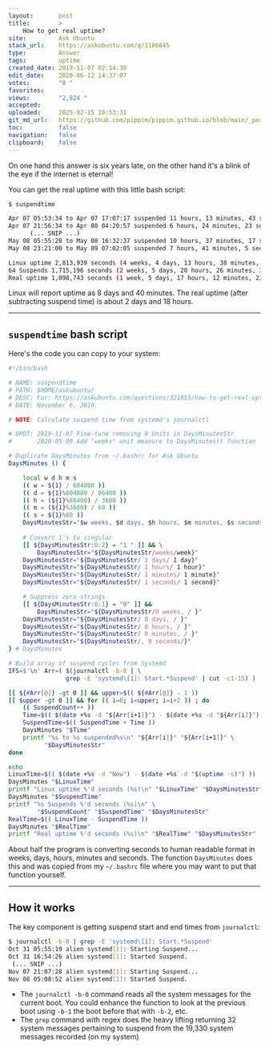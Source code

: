 ```yaml
---
layout:       post
title:        >
    How to get real uptime?
site:         Ask Ubuntu
stack_url:    https://askubuntu.com/q/1186845
type:         Answer
tags:         uptime
created_date: 2019-11-07 02:14:38
edit_date:    2020-06-12 14:37:07
votes:        "8 "
favorites:    
views:        "2,824 "
accepted:     
uploaded:     2025-02-15 10:53:31
git_md_url:   https://github.com/pippim/pippim.github.io/blob/main/_posts/2019/2019-11-07-How-to-get-real-uptime_.md
toc:          false
navigation:   false
clipboard:    false
---
```


On one hand this answer is six years late, on the other hand it's a blink of the eye if the internet is eternal! 

You can get the real uptime with this little bash script:



``` bash
$ suspendtime

Apr 07 05:53:34 to Apr 07 17:07:17 suspended 11 hours, 13 minutes, 43 seconds
Apr 07 21:56:34 to Apr 08 04:20:57 suspended 6 hours, 24 minutes, 23 seconds
      (... SNIP ...)
May 08 05:55:20 to May 08 16:32:37 suspended 10 hours, 37 minutes, 17 seconds
May 08 23:21:00 to May 09 07:02:05 suspended 7 hours, 41 minutes, 5 seconds

Linux uptime 2,813,939 seconds (4 weeks, 4 days, 13 hours, 38 minutes, 59 seconds)
64 Suspends 1,715,196 seconds (2 weeks, 5 days, 20 hours, 26 minutes, 36 seconds)
Real uptime 1,098,743 seconds (1 week, 5 days, 17 hours, 12 minutes, 23 seconds)
```

Linux will report uptime as 8 days and 40 minutes. The real uptime (after subtracting suspend time) is about 2 days and 18 hours.

----------

## `suspendtime` bash script

Here's the code you can copy to your system:
``` bash
#!/bin/bash

# NAME: suspendtime
# PATH: $HOME/askubuntu/
# DESC: For: https://askubuntu.com/questions/321855/how-to-get-real-uptime
# DATE: November 6, 2019.

# NOTE: Calculate suspend time from systemd's journalctl

# UPDT: 2019-11-07 Fine-tune removing 0 Units in DaysMinutesStr
#       2020-05-09 Add "weeks" unit measure to DaysMinutes() function

# Duplicate DaysMinutes from ~/.bashrc for Ask Ubuntu
DaysMinutes () {

    local w d h m s
    (( w = ${1} / 604800 ))
    (( d = ${1}%604800 / 86400 ))
    (( h = (${1}%86400) / 3600 ))
    (( m = (${1}%3600) / 60 ))
    (( s = ${1}%60 ))
    DaysMinutesStr="$w weeks, $d days, $h hours, $m minutes, $s seconds"
    
    # Convert 1's to singular
    [[ ${DaysMinutesStr:0:2} = "1 " ]] && \
        DaysMinutesStr="${DaysMinutesStr/weeks/week}"
    DaysMinutesStr="${DaysMinutesStr/ 1 days/ 1 day}"
    DaysMinutesStr="${DaysMinutesStr/ 1 hours/ 1 hour}"
    DaysMinutesStr="${DaysMinutesStr/ 1 minutes/ 1 minute}"
    DaysMinutesStr="${DaysMinutesStr/ 1 seconds/ 1 second}"

    # Suppress zero strings
    [[ ${DaysMinutesStr:0:1} = "0" ]] &&
        DaysMinutesStr="${DaysMinutesStr/0 weeks, / }"
    DaysMinutesStr="${DaysMinutesStr/ 0 days, / }"
    DaysMinutesStr="${DaysMinutesStr/ 0 hours, / }"
    DaysMinutesStr="${DaysMinutesStr/ 0 minutes, / }"
    DaysMinutesStr="${DaysMinutesStr/, 0 seconds/}"
} # DaysMinutes

# Build array of suspend cycles from Systemd
IFS=$'\n' Arr=( $(journalctl -b-0 | \
                grep -E 'systemd\[1]: Start.*Suspend' | cut -c1-15) )

[[ ${#Arr[@]} -gt 0 ]] && upper=$(( ${#Arr[@]} - 1 ))
[[ $upper -gt 0 ]] && for (( i=0; i<upper; i=i+2 )) ; do
    (( SuspendCount++ ))
    Time=$(( $(date +%s -d "${Arr[i+1]}") - $(date +%s -d "${Arr[i]}") ))
    SuspendTime=$(( SuspendTime + Time ))
    DaysMinutes "$Time"
    printf "%s to %s suspended%s\n" "${Arr[i]}" "${Arr[i+1]}" \
          "$DaysMinutesStr"
done

echo
LinuxTime=$(( $(date +%s -d "Now") - $(date +%s -d "$(uptime -s)") ))
DaysMinutes "$LinuxTime"
printf "Linux uptime %'d seconds (%s)\n" "$LinuxTime" "$DaysMinutesStr"
DaysMinutes "$SuspendTime"
printf "%s Suspends %'d seconds (%s)\n" \
        "$SuspendCount" "$SuspendTime" "$DaysMinutesStr"
RealTime=$(( LinuxTime - SuspendTime ))
DaysMinutes "$RealTime"
printf "Real uptime %'d seconds (%s)\n" "$RealTime" "$DaysMinutesStr"
```

About half the program is converting seconds to human readable format in weeks, days, hours, minutes and seconds. The function `DaysMinutes` does this and was copied from my `~/.bashrc` file where you may want to put that function yourself.

----------

## How it works

The key component is getting suspend start and end times from `journalctl`:

``` bash
$ journalctl -b-0 | grep -E 'systemd\[1]: Start.*Suspend'
Oct 31 05:55:19 alien systemd[1]: Starting Suspend...
Oct 31 16:54:26 alien systemd[1]: Started Suspend.
 (... SNIP ...)
Nov 07 21:07:28 alien systemd[1]: Starting Suspend...
Nov 08 05:08:52 alien systemd[1]: Started Suspend.
```

- The `journalctl -b-0` command reads all the system messages for the current boot. You could enhance the function to look at the previous boot using `-b-1` the boot before that with `-b-2`, etc.
- The `grep` command with regex does the heavy lifting returning 32 system messages pertaining to suspend from the 19,330 system messages recorded (on my system)
